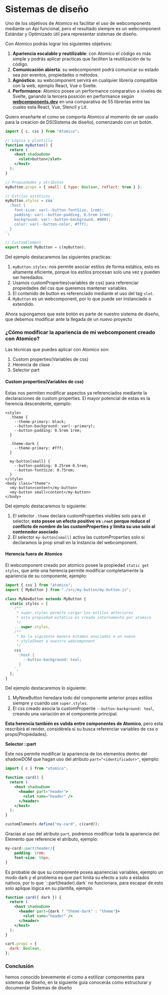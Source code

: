 # Sistemas de diseño

Uno de los objetivos de Atomico es facilitar el uso de webcomponents mediante un Api funcional, pero el resultado siempre es un webcomponent Estándar y Optimizado útil para representar sistemas de diseño.

Con Atomico podrás lograr los siguientes objetivos:

1. **Apariencia escalable y reutilizable**: con Atomico el código es más simple y podrás aplicar practicas que faciliten la reutilización de tu código.
2. **Comunicación abierta**: su webcomponent podrá comunicar su estado sea por eventos, propiedades o métodos.
3. **Agnóstico**: su webcomponent servirá en cualquier librería compatible con la web, ejemplo React, Vue o Svelte.
4. **Performance**: Atomico posee un performance comparativo a niveles de Svelte, ganando la tercera posición en performance según [**webcomponents.dev**](https://twitter.com/atomicojs/status/1391775734641745929)  en una comparativa de 55 librerías entre las cuales esta React, Vue, Stencil y Lit.

Quiero enseñarte el como se comporta Atomico al momento de ser usado para la creacion de DS\(Sistema de diseño\), comenzando con un botón.

```jsx
import { c, css } from "Atomico";

// Lógica y plantilla
function myButton() {
  return (
    <host shadowDom>
      <slot>button</slot>
    </host>
  );
}

// Propiedades y atributos
myButton.props = { small: { type: Boolean, reflect: true } };

// Estilos estáticos
myButton.styles = css`
  :host {
    font-size: var(--button-fontSize, 1rem);
    padding: var(--button-padding, 0.5rem 1rem);
    background: var(--button-background, #000);
    color: var(--button-color, #fff);
  }
`;

// CustomElement
export const MyButton = c(myButton);
```

Del ejemplo destacaremos  las siguientes practicas:

1. `myButton.styles`: nos permite asociar estilos de forma estática, esto es altamente eficiente, porque los estilos  procesan solo una vez y pueden ser heredados. 
2. Usamos customProperties\(variables de css\) para referenciar propiedades del css que queremos mantener  variables.
3. El contenido de button es referenciado mediante el uso del tag `slot`. 
4. `MyButton` es un webcomponent, por lo que puede ser instanciado o extendido.

Ahora supongamos que este botón es parte de nuestro sistema de diseño, que debemos modificar ante la llegada de un nuevo proyecto

### ¿Cómo modificar la apariencia de mi webcomponent creado con Atomico?

Las técnicas que puedes aplicar con Atomico son:

1. Custom properties\(Variables de css\)
2. Herencia de clase
3. Selector part

#### Custom properties\(Variables de css\)

Estas nos permiten modificar aspectos ya referenciados mediante la declaraciones de custom properties. El mayor potencial de estas es la herencia descendente, ejemplo:

```markup
<style>
  .theme {
    --theme-primary: black;
    --button-background: var(--primary);
    --button-padding: 0.5rem 1rem;
  }

  .theme-dark {
    --theme-primary: #fff;
  }

  my-button[small] {
    --button-padding: 0.25rem 0.5rem;
    --button-fontSize: 0.75rem;
  }
</style>
<body class="theme">
  <my-button>content</my-button>
  <my-button small>content</my-button>
</body>
```

Del ejemplo destacaremos lo siguiente:

1. El selector `.theme` declara customProperties visibles solo para el selector, **esto posee un efecto positivo vs `:root` porque reduce el conflicto de nombre de las customProperties y limita su uso solo al contenedor asociado**
2. El selector `my-button[small]` activa las customProperties solo si declaramos la prop small en la instancia del webcomponent.

#### Herencia fuera de Atomico

El webcomponent creado por atomico posee la propiedad `static get styles`, que ante una herencia permite modificar completamente la apariencia de su componente, ejemplo:

```javascript
import { css } from "atomico";
import { MyButton } from "./src/my-button/my-button.js";

class MyNewButton extends MyButton {
  static styles = [
    /**
     * super.styles permite cargar los estilos anteriores
     * esta propiedad estática es creada internamente por atomico
     */
    ...super.styles,
    /**
     * De la siguiente manera estamos asociados a un nuevo
     * styleSheet a nuestro webcomponent
     */
    css`
      :host {
        --button-background: teal;
      }
    `,
  ];
}
```

Del ejemplo destacaremos lo siguiente:

1. MyNewButton heredara todo del componente anterior props estilos siempre y cuando use `super.styles`.
2. El css creado asocia la customPropertie `--button-background: teal`, creando una variación en el componente principal.

**Esta herencia también es valida entre componentes de Atomico**, pero esta rescribirá el render, considérela si su busca referenciar variables de css o props\(Propiedades\).

**Selector ::part**

Este nos permite modificar la apariencia de los elementos dentro del shadowDOM que hagan uso del atributo `part="<identificador>"`,  ejemplo:

```jsx
import { c } from "atomico";

function card() {
  return (
    <host shadowDom>
      <header part="header">
        <slot name="header" />
      </header>
    </host>
  );
}

customElements.define("my-card", c(card));
```

Gracias al uso del atributo `part`, podremos modificar toda la apariencia del Elemento que referencie el atributo, ejemplo:

```css
my-card::part(header){
    padding: 1rem;
    font-size: 50px;
}

```

Es probable de que su componente posea apariencias variables, ejemplo un modo dark y el problema es que part limita su efecto a solo a estados nativos, por lo que \`::part\(header\).dark\` no funcionara, para escapar de esto solo aplique lógica en su plantilla, ejemplo

```jsx
function card({ dark }) {
  return (
    <host shadowDom>
      <header part={dark ? "theme-dark" : "theme"}>
        <slot name="header" />
      </header>
    </host>
  );
}

cart.props = {
  dark: Boolean,
};
```

### Conclusión

hemos conocido brevemente el como  a estilizar componentes para sistemas de diseño, en la siguiente guía conocerás como estructurar y documentar Sistemas de diseño 



